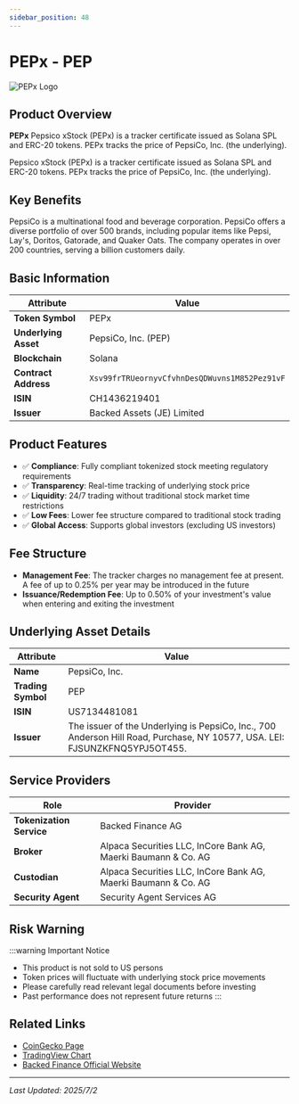 ```yaml
---
sidebar_position: 48
---
```


# PEPx - PEP

![PEPx Logo](/img/tokens/pepx.svg)

## Product Overview

**PEPx** Pepsico xStock (PEPx) is a tracker certificate issued as Solana SPL and ERC-20 tokens. PEPx tracks the price of PepsiCo, Inc. (the underlying).

Pepsico xStock (PEPx) is a tracker certificate issued as Solana SPL and ERC-20 tokens. PEPx tracks the price of PepsiCo, Inc. (the underlying).

## Key Benefits

PepsiCo is a multinational food and beverage corporation. PepsiCo offers a diverse portfolio of over 500 brands, including popular items like Pepsi, Lay's, Doritos, Gatorade, and Quaker Oats. The company operates in over 200 countries, serving a billion customers daily.

## Basic Information

| Attribute | Value |
|------|----|
| **Token Symbol** | PEPx |
| **Underlying Asset** | PepsiCo, Inc. (PEP) |
| **Blockchain** | Solana |
| **Contract Address** | `Xsv99frTRUeornyvCfvhnDesQDWuvns1M852Pez91vF` |
| **ISIN** | CH1436219401 |
| **Issuer** | Backed Assets (JE) Limited |

## Product Features

- ✅ **Compliance**: Fully compliant tokenized stock meeting regulatory requirements
- ✅ **Transparency**: Real-time tracking of underlying stock price
- ✅ **Liquidity**: 24/7 trading without traditional stock market time restrictions
- ✅ **Low Fees**: Lower fee structure compared to traditional stock trading
- ✅ **Global Access**: Supports global investors (excluding US investors)

## Fee Structure

- **Management Fee**: The tracker charges no management fee at present. A fee of up to 0.25% per year may be introduced in the future
- **Issuance/Redemption Fee**: Up to 0.50% of your investment's value when entering and exiting the investment

## Underlying Asset Details

| Attribute | Value |
|------|----|
| **Name** | PepsiCo, Inc. |
| **Trading Symbol** | PEP |
| **ISIN** | US7134481081 |
| **Issuer** | The issuer of the Underlying is PepsiCo, Inc., 700 Anderson Hill Road, Purchase, NY 10577, USA. LEI: FJSUNZKFNQ5YPJ5OT455. |

## Service Providers

| Role | Provider |
|------|----|
| **Tokenization Service** | Backed Finance AG |
| **Broker** | Alpaca Securities LLC, InCore Bank AG, Maerki Baumann & Co. AG |
| **Custodian** | Alpaca Securities LLC, InCore Bank AG, Maerki Baumann & Co. AG |
| **Security Agent** | Security Agent Services AG |

## Risk Warning

:::warning Important Notice
- This product is not sold to US persons
- Token prices will fluctuate with underlying stock price movements
- Please carefully read relevant legal documents before investing
- Past performance does not represent future returns
:::

## Related Links

- [CoinGecko Page](https://www.coingecko.com/)
- [TradingView Chart](https://www.tradingview.com/)
- [Backed Finance Official Website](https://backed.fi/)

---

*Last Updated: 2025/7/2*
